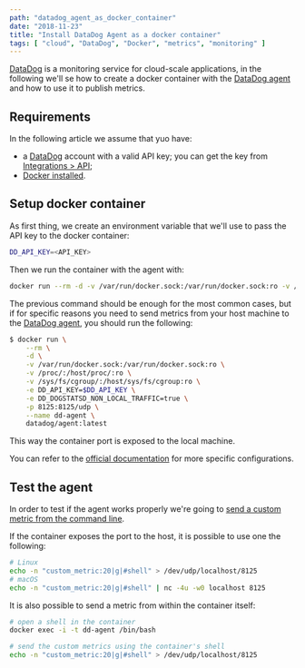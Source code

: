 ```yaml
---
path: "datadog_agent_as_docker_container"
date: "2018-11-23"
title: "Install DataDog Agent as a docker container"
tags: [ "cloud", "DataDog", "Docker", "metrics", "monitoring" ]
---
```


[DataDog](https://www.datadoghq.com/) is a monitoring service for cloud-scale applications, in the following we'll se how to create a docker container with the [DataDog agent](https://docs.datadoghq.com/agent/?tab=agentv6) and how to use it to publish metrics.

## Requirements

In the following article we assume that yuo have:

* a [DataDog](https://www.datadoghq.com/) account with a valid API key; you can get the key from [Integrations > API](https://app.datadoghq.com/account/settings#api);
* [Docker installed](https://docs.docker.com/install/).

## Setup docker container

As first thing, we create an environment variable that we'll use to pass the API key to the docker container:

```bash
DD_API_KEY=<API_KEY>
```

Then we run the container with the agent with:

```bash
docker run --rm -d -v /var/run/docker.sock:/var/run/docker.sock:ro -v /proc/:/host/proc/:ro -v /sys/fs/cgroup/:/host/sys/fs/cgroup:ro -e DD_API_KEY=$DD_API_KEY --name dd-agent datadog/agent:latest
```

The previous command should be enough for the most common cases, but if for specific reasons you need to send metrics from your host machine to the [DataDog agent](https://docs.datadoghq.com/agent/?tab=agentv6), you should run the following:

```bash
$ docker run \
    --rm \
    -d \
    -v /var/run/docker.sock:/var/run/docker.sock:ro \
    -v /proc/:/host/proc/:ro \
    -v /sys/fs/cgroup/:/host/sys/fs/cgroup:ro \
    -e DD_API_KEY=$DD_API_KEY \
    -e DD_DOGSTATSD_NON_LOCAL_TRAFFIC=true \
    -p 8125:8125/udp \
    --name dd-agent \
    datadog/agent:latest
```

This way the container port is exposed to the local machine.

You can refer to the [official documentation](https://docs.datadoghq.com/agent/basic_agent_usage/docker/) for more specific configurations.

## Test the agent

In order to test if the agent works properly we're going to [send a custom metric from the command line](https://help.datadoghq.com/hc/en-us/articles/206441345-Send-metrics-and-events-using-dogstatsd-and-the-shell).

If the container exposes the port to the host, it is possible to use one the following:

```bash
# Linux
echo -n "custom_metric:20|g|#shell" > /dev/udp/localhost/8125
# macOS
echo -n "custom_metric:20|g|#shell" | nc -4u -w0 localhost 8125
```

It is also possible to send a metric from within the container itself:

```bash
# open a shell in the container
docker exec -i -t dd-agent /bin/bash

# send the custom metrics using the container's shell
echo -n "custom_metric:20|g|#shell" > /dev/udp/localhost/8125
```
